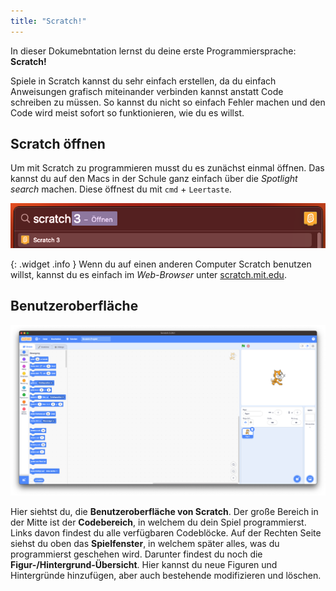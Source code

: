 ```yaml
---
title: "Scratch!"
---
```


In dieser Dokumebntation lernst du deine erste Programmiersprache: **Scratch!**

Spiele in Scratch kannst du sehr einfach erstellen, da du einfach Anweisungen grafisch miteinander verbinden kannst anstatt Code schreiben zu müssen. So kannst du nicht so einfach Fehler machen und den Code wird meist sofort so funktionieren, wie du es willst.

## Scratch öffnen

Um mit Scratch zu programmieren musst du es zunächst einmal öffnen. Das kannst du auf den Macs in der Schule ganz einfach über die *Spotlight search* machen. Diese öffnest du mit `cmd` + `Leertaste`.

![Spotlight search, mit Sratch als Suche](einleitung/open_scratch.png)

{: .widget .info }
Wenn du auf einen anderen Computer Scratch benutzen willst, kannst du es einfach im *Web-Browser* unter [scratch.mit.edu](https://scratch.mit.edu).

## Benutzeroberfläche
![Benutzeroberfläche von Scratch](einleitung/scratch_screen_blank.png)

Hier siehtst du, die **Benutzeroberfläche von Scratch**. Der große Bereich in der Mitte ist der **Codebereich**, in welchem du dein Spiel programmierst. Links davon findest du alle verfügbaren Codeblöcke. Auf der Rechten Seite siehst du oben das **Spielfenster**, in welchem später alles, was du programmierst geschehen wird. Darunter findest du noch die **Figur-/Hintergrund-Übersicht**. Hier kannst du neue Figuren und Hintergründe hinzufügen, aber auch bestehende modifizieren und löschen.